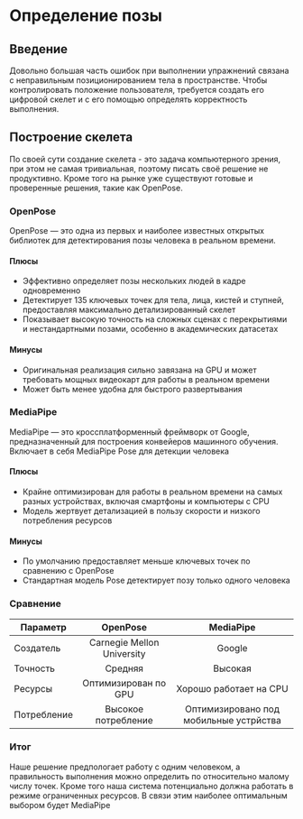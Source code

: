 # Определение позы
## Введение
Довольно большая часть ошибок при выполнении упражнений связана c неправильным позиционированием тела в пространстве. Чтобы контролировать положение пользователя, требуется создать его цифровой скелет и с его помощью определять корректность выполнения.
## Построение скелета
По своей сути создание скелета - это задача компьютерного зрения, при этом не самая тривиальная, поэтому писать своё решение не продуктивно. Кроме того на рынке уже существуют готовые и проверенные решения, такие как OpenPose. 
### OpenPose
OpenPose — это одна из первых и наиболее известных открытых библиотек для детектирования позы человека в реальном времени.
#### Плюсы
- Эффективно определяет позы нескольких людей в кадре одновременно
- Детектирует 135 ключевых точек для тела, лица, кистей и ступней, предоставляя максимально детализированный скелет
- Показывает высокую точность на сложных сценах с перекрытиями и нестандартными позами, особенно в академических датасетах
#### Минусы
- Оригинальная реализация сильно завязана на GPU и может требовать мощных видеокарт для работы в реальном времени
- Может быть менее удобна для быстрого развертывания
### MediaPipe
MediaPipe — это кроссплатформенный фреймворк от Google, предназначенный для построения конвейеров машинного обучения. Включает в себя MediaPipe Pose для детекции человека
#### Плюсы
- Крайне оптимизирован для работы в реальном времени на самых разных устройствах, включая смартфоны и компьютеры с CPU
- Модель жертвует детализацией в пользу скорости и низкого потребления ресурсов
#### Минусы
- По умолчанию предоставляет меньше ключевых точек по сравнению с OpenPose
- Стандартная модель Pose детектирует позу только одного человека
### Сравнение

| Параметр | OpenPose | MediaPipe |
|-------------|:--------------------------:|:--------------------------------------:|
| Создатель | Carnegie Mellon University | Google |
| Точность | Средняя | Высокая |
| Ресурсы | Оптимизирован по GPU | Хорошо работает на CPU |
| Потребление | Высокое потребление | Оптимизировано под мобильные устрйства |

### Итог
Наше решение предпологает работу с одним человеком, а правильность выполнения можно определить по относительно малому числу точек. Кроме того наша система потенциально должна работать в режиме ограниченных ресурсов. В связи этим наиболее оптимальным выбором будет MediaPipe
